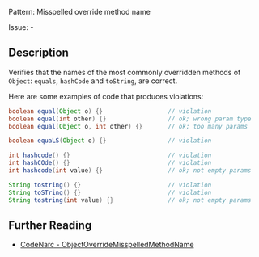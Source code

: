 Pattern: Misspelled override method name

Issue: -

## Description

Verifies that the names of the most commonly overridden methods of `Object`: `equals`, `hashCode` and `toString`, are correct.

Here are some examples of code that produces violations:

``` groovy
boolean equal(Object o) {}                  // violation
boolean equal(int other) {}                 // ok; wrong param type
boolean equal(Object o, int other) {}       // ok; too many params

boolean equaLS(Object o) {}                 // violation

int hashcode() {}                           // violation
int hashCOde() {}                           // violation
int hashcode(int value) {}                  // ok; not empty params

String tostring() {}                        // violation
String toSTring() {}                        // violation
String tostring(int value) {}               // ok; not empty params
```

## Further Reading

* [CodeNarc - ObjectOverrideMisspelledMethodName](https://codenarc.github.io/CodeNarc/codenarc-rules-naming.html#objectoverridemisspelledmethodname-rule)
